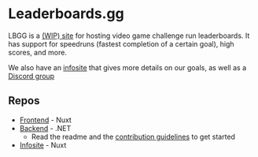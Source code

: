 # Leaderboards.gg

LBGG is a [(WIP) site](https://lbgg.netlify.app) for hosting video game challenge run leaderboards. It has support for speedruns (fastest completion of a certain goal), high scores, and more.

We also have an [infosite](https://info.leaderboards.gg) that gives more details on our goals, as well as a [Discord group](https://discord.gg/d3JD8nsD)

## Repos

* [Frontend](https://github.com/leaderboardsgg/leaderboard-site) - Nuxt
* [Backend](https://github.com/leaderboardsgg/leaderboard-backend) - .NET
    * Read the readme and the [contribution guidelines](github.com/leaderboardsgg/leaderboard-backend/wiki#for-contributing) to get started
* [Infosite](https://github.com/leaderboardsgg/infosite) - Nuxt
